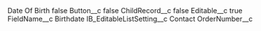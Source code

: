 <?xml version="1.0" encoding="UTF-8"?>
<CustomMetadata xmlns="http://soap.sforce.com/2006/04/metadata" xmlns:xsi="http://www.w3.org/2001/XMLSchema-instance" xmlns:xsd="http://www.w3.org/2001/XMLSchema">
    <label>Date Of Birth</label>
    <protected>false</protected>
    <values>
        <field>Button__c</field>
        <value xsi:type="xsd:boolean">false</value>
    </values>
    <values>
        <field>ChildRecord__c</field>
        <value xsi:type="xsd:boolean">false</value>
    </values>
    <values>
        <field>Editable__c</field>
        <value xsi:type="xsd:boolean">true</value>
    </values>
    <values>
        <field>FieldName__c</field>
        <value xsi:type="xsd:string">Birthdate</value>
    </values>
    <values>
        <field>IB_EditableListSetting__c</field>
        <value xsi:type="xsd:string">Contact</value>
    </values>
    <values>
        <field>OrderNumber__c</field>
        <value xsi:nil="true"/>
    </values>
</CustomMetadata>
